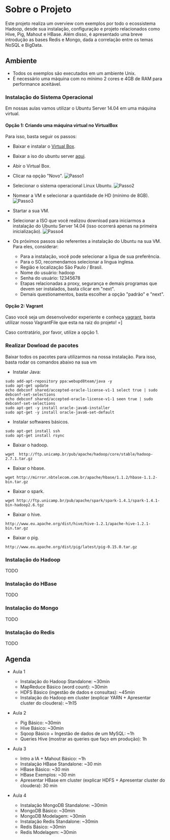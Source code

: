 # Sobre o Projeto
Este projeto realiza um overview com exemplos por todo o ecossistema Hadoop, desde sua instalação, configuração e projeto relacionados como Hive, Pig, Mahout e HBase. Além disso, é apresentado uma breve introdução as bases Redis e Mongo, dada a correlação entre os temas NoSQL e BigData.

## Ambiente
* Todos os exemplos são executados em um ambiente Unix.
* É necessário uma máquina com no mínimo 2 cores e 4GB de RAM para performance aceitável.

### Instalação do Sistema Operacional
Em nossas aulas vamos utilizar o Ubuntu Server 14.04 em uma máquina virtual.

#### Opção 1: Criando uma máquina virtual no VirtualBox ####

Para isso, basta seguir os passos:
* Baixar e instalar o [Virtual Box](https://www.virtualbox.org/). 
* Baixar a iso do ubuntu server [aqui](https://bitbucket.org/booteam/scanboo-dev).
* Abir o Virtual Box.
* Clicar na opção "Novo".
![Passo1](https://raw.githubusercontent.com/aprando/hadoop-hbase-examples/master/images/passo-01.png)
* Selecionar o sistema operacional Linux Ubuntu.
![Passo2](https://raw.githubusercontent.com/aprando/hadoop-hbase-examples/master/images/passo-02.png)

* Nomear a VM e selecionar a quantidade de HD (mínimo de 8GB).
![Passo3](https://raw.githubusercontent.com/aprando/hadoop-hbase-examples/master/images/passo-03.png)

* Startar a sua VM.
* Selecionar a ISO que você realizou download para iniciarmos a instalação do Ubuntu Server 14.04 (isso ocorrerá apenas na primeira inicialização).
![Passo4](https://raw.githubusercontent.com/aprando/hadoop-hbase-examples/master/images/passo-04.png)

* Os próximos passos são referentes a instalação do Ubuntu na sua VM. Para eles, considerar:
  * Para a instalação, você pode selecionar a ligua de sua preferência.
  * Para o SO, recomendamos selecionar a lingua inglesa. 	
  * Região e localização São Paulo / Brasil.
  * Nome do usuário: hadoop
  * Senha do usuário: 12345678
  * Etapas relacionadas a proxy, segurança e demais programas que devem ser instalados, basta clicar em "next". 
  * Demais questionamentos, basta escolher a opção "padrão" e "next".	

#### Opção 2: Vagrant ####
Caso você seja um desenvolvedor experiente e conheça [vagrant](https://www.vagrantup.com/), basta utilizar nosso VagrantFile que esta na raiz do projeto! =]

Caso contratário, por favor, utilize a opção 1.

### Realizar Dowload de pacotes
Baixar todos os pacotes para utilizarmos na nossa instalação.
Para isso, basta rodar os comandos abaixo na sua vm
* Instalar Java:
````
sudo add-apt-repository ppa:webupd8team/java -y
sudo apt-get update
echo debconf shared/accepted-oracle-license-v1-1 select true | sudo debconf-set-selections
echo debconf shared/accepted-oracle-license-v1-1 seen true | sudo debconf-set-selections
sudo apt-get -y install oracle-java6-installer
sudo apt-get -y install oracle-java6-set-default
````

* Instalar softwares básicos.
````
sudo apt-get install ssh
sudo apt-get install rsync
````

* Baixar o hadoop.
````
wget  http://ftp.unicamp.br/pub/apache/hadoop/core/stable/hadoop-2.7.1.tar.gz
````

* Baixar o hbase.
````
wget http://mirror.nbtelecom.com.br/apache/hbase/1.1.2/hbase-1.1.2-bin.tar.gz
````

* Baixar o spark.
````
wget http://ftp.unicamp.br/pub/apache/spark/spark-1.4.1/spark-1.4.1-bin-hadoop2.6.tgz
````

* Baixar o hive.
````
http://www.eu.apache.org/dist/hive/hive-1.2.1/apache-hive-1.2.1-bin.tar.gz
````

* Baixar o pig.
````
http://www.eu.apache.org/dist/pig/latest/pig-0.15.0.tar.gz
````

### Instalação do Hadoop
TODO

### Instalação do HBase
TODO

### Instalação do Mongo
TODO

### Instalação do Redis
TODO

## Agenda

* Aula 1
	- Instalação do Hadoop Standalone: ~30min
	- MapReduce Básico (word count): ~30min
	- HDFS Básico (ingestão de dados e consultas): ~45min
	- Instalação do Hadoop em cluster (explicar YARN + Apresentar cluster do cloudera): ~1h15

* Aula 2
	- Pig Básico: ~30min
	- Hive Básico: ~30min
	- Sqoop Básico + Ingestão de dados de um MySQL: ~1h
	- Queries Hive (mostrar as queries que faço em produção): 1h 

* Aula 3
	- Intro a IA + Mahout Básico: ~1h
	- Instalação HBase Standalone: ~30 min
	- HBase Básico: ~30 min
	- HBase Exemplos: ~30 min
	- Apresentar HBase em cluster (explicar HDFS + Apresentar cluster do cloudera):  30 min
	 
* Aula 4
	- Instalação MongoDB Standalone: ~30min
	- MongoDB Básico: ~30min
	- MongoDB Modelagem: ~30min
	- Instalação Redis Standalone: ~30min
	- Redis Básico: ~30min
	- Redis Modelagem: ~30min

